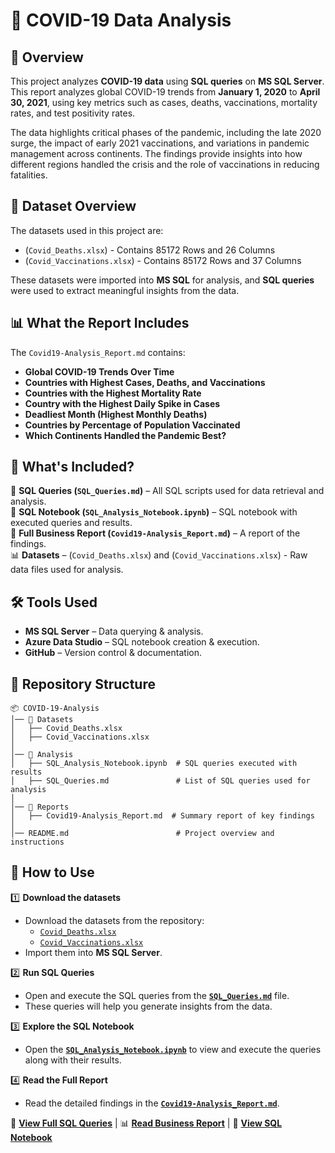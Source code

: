 # 🦠 **COVID-19 Data Analysis**

## 📌 **Overview**  
This project analyzes **COVID-19 data** using **SQL queries** on **MS SQL Server**. This report analyzes global COVID-19 trends from **January 1, 2020** to **April 30, 2021**, using key metrics such as cases, deaths, vaccinations, mortality rates, and test positivity rates. 

The data highlights critical phases of the pandemic, including the late 2020 surge, the impact of early 2021 vaccinations, and variations in pandemic management across continents. The findings provide insights into how different regions handled the crisis and the role of vaccinations in reducing fatalities.

## 📂 **Dataset Overview**  
The datasets used in this project are:
- (`Covid_Deaths.xlsx`) - Contains 85172 Rows and 26 Columns
- (`Covid_Vaccinations.xlsx`) - Contains 85172 Rows and 37 Columns

These datasets were imported into **MS SQL** for analysis, and **SQL queries** were used to extract meaningful insights from the data.

## 📊 **What the Report Includes**  
The `Covid19-Analysis_Report.md` contains:
- **Global COVID-19 Trends Over Time**
- **Countries with Highest Cases, Deaths, and Vaccinations**
- **Countries with the Highest Mortality Rate**
- **Country with the Highest Daily Spike in Cases**
- **Deadliest Month (Highest Monthly Deaths)**
- **Countries by Percentage of Population Vaccinated**
- **Which Continents Handled the Pandemic Best?**

## 📜 **What's Included?**  
📂 **SQL Queries (`SQL_Queries.md`)** – All SQL scripts used for data retrieval and analysis.  
📓 **SQL Notebook (`SQL_Analysis_Notebook.ipynb`)** – SQL notebook with executed queries and results.  
📄 **Full Business Report (`Covid19-Analysis_Report.md`)** – A report of the findings.  
📊 **Datasets** – (`Covid_Deaths.xlsx`) and (`Covid_Vaccinations.xlsx`) - Raw data files used for analysis.  

## 🛠 **Tools Used**  
- **MS SQL Server** – Data querying & analysis.  
- **Azure Data Studio** – SQL notebook creation & execution.  
- **GitHub** – Version control & documentation.  

## 📁 **Repository Structure**  
```plaintext
📦 COVID-19-Analysis
│── 📂 Datasets
│   ├── Covid_Deaths.xlsx          
│   ├── Covid_Vaccinations.xlsx    
│
│── 📂 Analysis
│   ├── SQL_Analysis_Notebook.ipynb  # SQL queries executed with results
│   ├── SQL_Queries.md               # List of SQL queries used for analysis
│
│── 📂 Reports
│   ├── Covid19-Analysis_Report.md  # Summary report of key findings
│
│── README.md                        # Project overview and instructions
```
## 📌 **How to Use**  
1️⃣ **Download the datasets**  
   - Download the datasets from the repository:  
     - [`Covid_Deaths.xlsx`](Covid_Deaths.xlsx)  
     - [`Covid_Vaccinations.xlsx`](Covid_Vaccinations.xlsx)  
   - Import them into **MS SQL Server**.

2️⃣ **Run SQL Queries**  
   - Open and execute the SQL queries from the **[`SQL_Queries.md`](SQL_Queries.md)** file.  
   - These queries will help you generate insights from the data.

3️⃣ **Explore the SQL Notebook**  
   - Open the **[`SQL_Analysis_Notebook.ipynb`](SQL_Analysis_Notebook.ipynb)** to view and execute the queries along with their results.

4️⃣ **Read the Full Report**  
   - Read the detailed findings in the **[`Covid19-Analysis_Report.md`](Covid19-Analysis_Report.md)**.

📄 **[View Full SQL Queries](SQL_Queries.md)** | 📊 **[Read Business Report](Covid19-Analysis_Report.md)** | 📓 **[View SQL Notebook](SQL_Analysis_Notebook.ipynb)**
